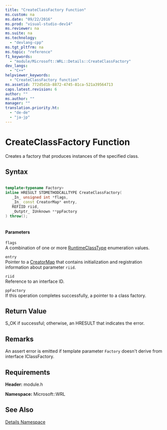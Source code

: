 ```yaml
---
title: "CreateClassFactory Function"
ms.custom: na
ms.date: "09/22/2016"
ms.prod: "visual-studio-dev14"
ms.reviewer: na
ms.suite: na
ms.technology: 
  - "devlang-cpp"
ms.tgt_pltfrm: na
ms.topic: "reference"
f1_keywords: 
  - "module/Microsoft::WRL::Details::CreateClassFactory"
dev_langs: 
  - "C++"
helpviewer_keywords: 
  - "CreateClassFactory function"
ms.assetid: 772d5d1b-8872-4745-81ca-521a39564713
caps.latest.revision: 6
author: ""
ms.author: ""
manager: ""
translation.priority.ht: 
  - "de-de"
  - "ja-jp"
---
```

# CreateClassFactory Function
Creates a factory that produces instances of the specified class.  
  
## Syntax  
  
```cpp  
  
template<typename Factory>  
inline HRESULT STDMETHODCALLTYPE CreateClassFactory(  
   _In_ unsigned int *flags,   
   _In_ const CreatorMap* entry,   
   REFIID riid,   
   _Outptr_ IUnknown **ppFactory  
) throw();  
  
```  
  
#### Parameters  
 `flags`  
 A combination of one or more [RuntimeClassType](../vs140/runtimeclasstype-enumeration.md) enumeration values.  
  
 `entry`  
 Pointer to a [CreatorMap](../vs140/creatormap-structure.md) that contains initialization and registration information about parameter `riid`.  
  
 `riid`  
 Reference to an interface ID.  
  
 `ppFactory`  
 If this operation completes successfully, a pointer to a class factory.  
  
## Return Value  
 S_OK if successful; otherwise, an HRESULT that indicates the error.  
  
## Remarks  
 An assert error is emitted if template parameter `Factory` doesn't derive from interface IClassFactory.  
  
## Requirements  
 **Header:** module.h  
  
 **Namespace:** Microsoft::WRL  
  
## See Also  
 [Details Namespace](../vs140/microsoft--wrl--wrappers--details-namespace.md)